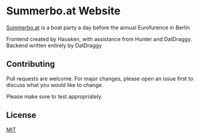# Summerbo.at Website

[Summerbo.at](https://summerbo.at) is a boat party a day before the annual Eurofurence in Berlin

Frontend created by Hausken, with assistance from Hunter and DatDraggy.
Backend written entirely by DatDraggy

## Contributing
Pull requests are welcome. For major changes, please open an issue first to discuss what you would like to change.

Please make sure to test appropriately.

## License
[MIT](LICENSE.md)
